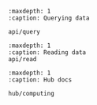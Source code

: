 
```{toctree}
:maxdepth: 1
:caption: Querying data 

api/query
```

```{toctree}
:maxdepth: 1
:caption: Reading data
api/read

```

```{toctree}
:maxdepth: 1
:caption: Hub docs 

hub/computing
```
